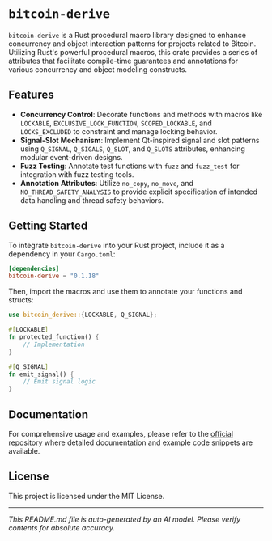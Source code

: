 # `bitcoin-derive`

`bitcoin-derive` is a Rust procedural macro library designed to enhance concurrency and object interaction patterns for projects related to Bitcoin. Utilizing Rust's powerful procedural macros, this crate provides a series of attributes that facilitate compile-time guarantees and annotations for various concurrency and object modeling constructs.

## Features

- **Concurrency Control**: Decorate functions and methods with macros like `LOCKABLE`, `EXCLUSIVE_LOCK_FUNCTION`, `SCOPED_LOCKABLE`, and `LOCKS_EXCLUDED` to constraint and manage locking behavior.
- **Signal-Slot Mechanism**: Implement Qt-inspired signal and slot patterns using `Q_SIGNAL`, `Q_SIGALS`, `Q_SLOT`, and `Q_SLOTS` attributes, enhancing modular event-driven designs.
- **Fuzz Testing**: Annotate test functions with `fuzz` and `fuzz_test` for integration with fuzz testing tools.
- **Annotation Attributes**: Utilize `no_copy`, `no_move`, and `NO_THREAD_SAFETY_ANALYSIS` to provide explicit specification of intended data handling and thread safety behaviors.

## Getting Started

To integrate `bitcoin-derive` into your Rust project, include it as a dependency in your `Cargo.toml`:

```toml
[dependencies]
bitcoin-derive = "0.1.18"
```

Then, import the macros and use them to annotate your functions and structs:

```rust
use bitcoin_derive::{LOCKABLE, Q_SIGNAL};

#[LOCKABLE]
fn protected_function() {
    // Implementation 
}

#[Q_SIGNAL]
fn emit_signal() {
    // Emit signal logic
}
```

## Documentation

For comprehensive usage and examples, please refer to the [official repository](https://github.com/klebs6/bitcoin-rs) where detailed documentation and example code snippets are available.

## License

This project is licensed under the MIT License.

---

*This README.md file is auto-generated by an AI model. Please verify contents for absolute accuracy.*
